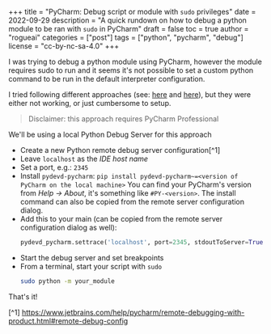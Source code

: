 +++
title = "PyCharm: Debug script or module with `sudo` privileges"
date = 2022-09-29
description = "A quick rundown on how to debug a python module to be ran with `sudo` in PyCharm"
draft = false
toc = true
author = "rogueai"
categories = ["post"]
tags = ["python", "pycharm", "debug"]
license = "cc-by-nc-sa-4.0"
+++

I was trying to debug a python module using PyCharm, however the module requires sudo to run and
it seems it's not possible to set a custom python command to be run in the default interpreter
configuration.

I tried following different approaches (see: [here](https://intellij-support.jetbrains.com/hc/en-us/community/posts/206587695-How-to-run-debug-programs-with-super-user-privileges?page=1#community_comment_205675625) 
and [here](https://esmithy.net/2015/05/05/rundebug-as-root-in-pycharm/)), but they were either 
not working, or just cumbersome to setup.

> Disclaimer: this approach requires PyCharm Professional

We'll be using a local  Python Debug Server for this approach

- Create a new Python remote debug server configuration[^1]
- Leave `localhost` as the *IDE host name*
- Set a port, e.g.: `2345`
- Install `pydevd-pycharm`: `pip install pydevd-pycharm~=<version of PyCharm on the local machine>`
  You can find your PyCharm's version from *Help -> About*, it's something like `#PY-<version>`. The install command can
  also be copied from the remote server configuration dialog.
- Add this to your main (can be copied from the remote server configuration dialog as well):
  ```python
  pydevd_pycharm.settrace('localhost', port=2345, stdoutToServer=True, stderrToServer=True)
  ```
- Start the debug server and set breakpoints
- From a terminal, start your script with `sudo`
  ```bash
  sudo python -m your_module
  ```

That's it!

[^1] https://www.jetbrains.com/help/pycharm/remote-debugging-with-product.html#remote-debug-config